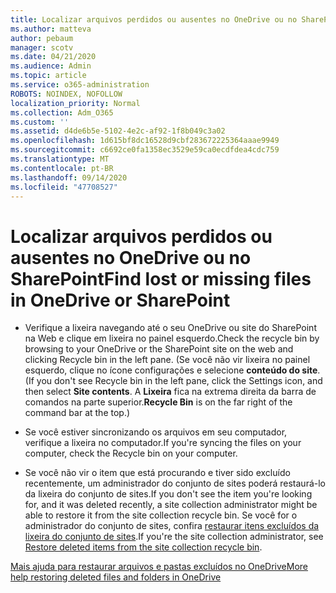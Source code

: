 ```yaml
---
title: Localizar arquivos perdidos ou ausentes no OneDrive ou no SharePoint
ms.author: matteva
author: pebaum
manager: scotv
ms.date: 04/21/2020
ms.audience: Admin
ms.topic: article
ms.service: o365-administration
ROBOTS: NOINDEX, NOFOLLOW
localization_priority: Normal
ms.collection: Adm_O365
ms.custom: ''
ms.assetid: d4de6b5e-5102-4e2c-af92-1f8b049c3a02
ms.openlocfilehash: 1d615bf8dc16528d9cbf283672225364aaae9949
ms.sourcegitcommit: c6692ce0fa1358ec3529e59ca0ecdfdea4cdc759
ms.translationtype: MT
ms.contentlocale: pt-BR
ms.lasthandoff: 09/14/2020
ms.locfileid: "47708527"
---
```

# <a name="find-lost-or-missing-files-in-onedrive-or-sharepoint"></a><span data-ttu-id="e82ef-102">Localizar arquivos perdidos ou ausentes no OneDrive ou no SharePoint</span><span class="sxs-lookup"><span data-stu-id="e82ef-102">Find lost or missing files in OneDrive or SharePoint</span></span>

- <span data-ttu-id="e82ef-103">Verifique a lixeira navegando até o seu OneDrive ou site do SharePoint na Web e clique em lixeira no painel esquerdo.</span><span class="sxs-lookup"><span data-stu-id="e82ef-103">Check the recycle bin by browsing to your OneDrive or the SharePoint site on the web and clicking Recycle bin in the left pane.</span></span> <span data-ttu-id="e82ef-104">(Se você não vir lixeira no painel esquerdo, clique no ícone configurações e selecione **conteúdo do site**.</span><span class="sxs-lookup"><span data-stu-id="e82ef-104">(If you don't see Recycle bin in the left pane, click the Settings icon, and then select **Site contents**.</span></span> <span data-ttu-id="e82ef-105">A **Lixeira** fica na extrema direita da barra de comandos na parte superior.</span><span class="sxs-lookup"><span data-stu-id="e82ef-105">**Recycle Bin** is on the far right of the command bar at the top.)</span></span> 
    
- <span data-ttu-id="e82ef-106">Se você estiver sincronizando os arquivos em seu computador, verifique a lixeira no computador.</span><span class="sxs-lookup"><span data-stu-id="e82ef-106">If you're syncing the files on your computer, check the Recycle bin on your computer.</span></span> 
    
- <span data-ttu-id="e82ef-107">Se você não vir o item que está procurando e tiver sido excluído recentemente, um administrador do conjunto de sites poderá restaurá-lo da lixeira do conjunto de sites.</span><span class="sxs-lookup"><span data-stu-id="e82ef-107">If you don't see the item you're looking for, and it was deleted recently, a site collection administrator might be able to restore it from the site collection recycle bin.</span></span> <span data-ttu-id="e82ef-108">Se você for o administrador do conjunto de sites, confira [restaurar itens excluídos da lixeira do conjunto de sites](https://go.microsoft.com/fwlink/?linkid=866439).</span><span class="sxs-lookup"><span data-stu-id="e82ef-108">If you're the site collection administrator, see [Restore deleted items from the site collection recycle bin](https://go.microsoft.com/fwlink/?linkid=866439).</span></span>
    
[<span data-ttu-id="e82ef-109">Mais ajuda para restaurar arquivos e pastas excluídos no OneDrive</span><span class="sxs-lookup"><span data-stu-id="e82ef-109">More help restoring deleted files and folders in OneDrive</span></span>](https://go.microsoft.com/fwlink/?linkid=872872)
  

